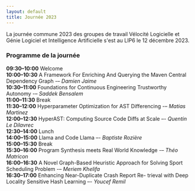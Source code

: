 ```yaml
---
layout: default
title: Journée 2023
---
```


La journée commune 2023 des groupes de travail Vélocité Logicielle et Génie Logiciel et Intelligence Artificielle s'est au LIP6 le 12 décembre 2023.

### Programme de la journée

**09:30–10:00** Welcome\
**10:00–10:30** A Framework For Enriching And Querying the Maven Central Dependency Graph -– *Damien Jaime*\
**10:30–11:00** Foundations for Continuous Engineering Trustworthy Autonomy -– *Saddek Bensalem*\
**11:00–11:30** Break\
**11:30–12:00** Hyperparameter Optimization for AST Differencing -– *Matias Martinez*\
**12:00–12:30** HyperAST: Computing Source Code Diffs at Scale –- *Quentin Le Dilavrec*\
**12:30–14:00** Lunch\
**14:00–15:00** Llama and Code Llama –- *Baptiste Rozière*\
**15:00–15:30** Break\
**15:30–16:00** Program Synthesis meets Real World Knowledge -– *Théo Matricon*\
**16:00–16:30** A Novel Graph-Based Heuristic Approach for Solving Sport Scheduling Problem -– *Meriem Khelifa*\
**16:30–17:00** Enhancing Near-Duplicate Crash Report Re- trieval with Deep Locality Sensitive Hash Learning –- *Youcef Remil*


